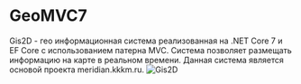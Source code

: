 # GeoMVC7
Gis2D - гео информационная система реализованная на .NET Core 7 и EF Core с использованием патерна MVC. Система позволяет размещать информацию на карте в реальном времени. Данная система является основой проекта meridian.kkkm.ru.
![Gis2D](https://github.com/Alexander124rus/Gis2D/assets/25473119/a6a6836d-1c32-48a7-a795-fff6b01d7fe0)
